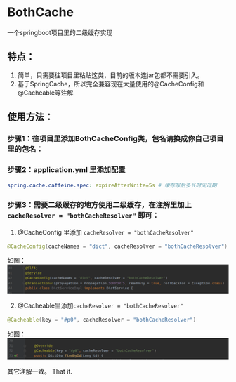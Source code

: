 # BothCache
一个springboot项目里的二级缓存实现

## 特点：
1. 简单，只需要往项目里粘贴这类，目前的版本连jar包都不需要引入。
2. 基于SpringCache，所以完全兼容现在大量使用的@CacheConfig和@Cacheable等注解

## 使用方法：
### 步骤1：往项目里添加BothCacheConfig类，包名请换成你自己项目里的包名：
### 步骤2：application.yml 里添加配置
```yaml
spring.cache.caffeine.spec: expireAfterWrite=5s # 缓存写后多长时间过期
```
### 步骤3：需要二级缓存的地方使用二级缓存，在注解里加上 `cacheResolver = "bothCacheResolver"` 即可：
1. @CacheConfig 里添加 `cacheResolver = "bothCacheResolver"`
```java
@CacheConfig(cacheNames = "dict", cacheResolver = "bothCacheResolver")
```
如图：
![@CacheConfig里使用.png](./OnCacheConfg.png)

2. @Cacheable里添加`cacheResolver = "bothCacheResolver"`
```java
@Cacheable(key = "#p0", cacheResolver = "bothCacheResolver")
```
如图：
![@Cacheable里使用.png](./OnCacheable.png)

其它注解一致。
That it.
